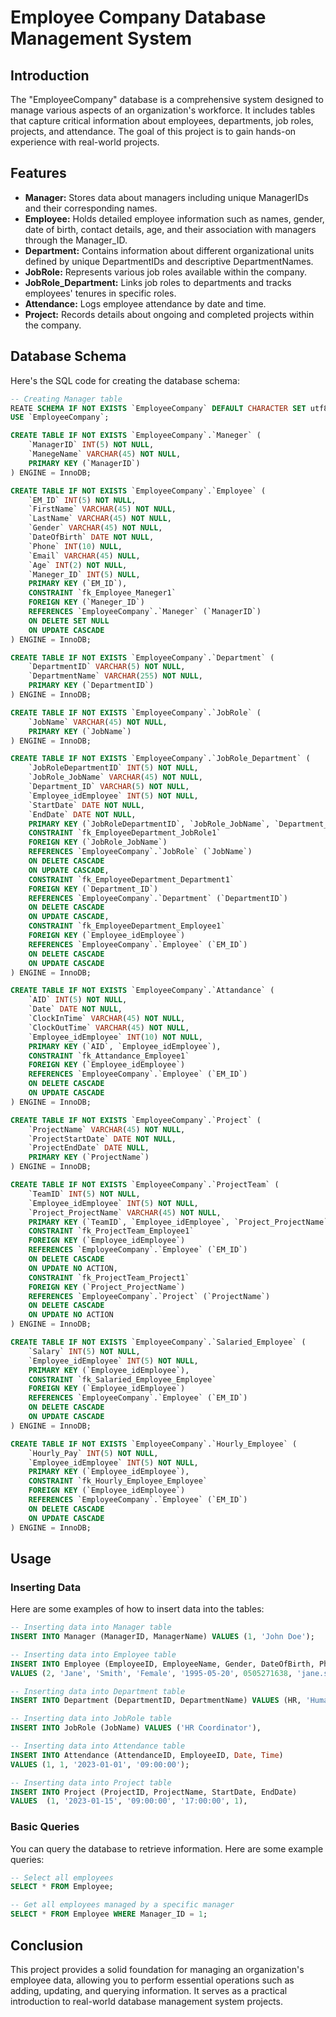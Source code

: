# Employee Company Database Management System

## Introduction

The "EmployeeCompany" database is a comprehensive system designed to manage various aspects of an organization's workforce. It includes tables that capture critical information about employees, departments, job roles, projects, and attendance. The goal of this project is to gain hands-on experience with real-world projects.

## Features

- **Manager:** Stores data about managers including unique ManagerIDs and their corresponding names.
- **Employee:** Holds detailed employee information such as names, gender, date of birth, contact details, age, and their association with managers through the Manager_ID.
- **Department:** Contains information about different organizational units defined by unique DepartmentIDs and descriptive DepartmentNames.
- **JobRole:** Represents various job roles available within the company.
- **JobRole_Department:** Links job roles to departments and tracks employees' tenures in specific roles.
- **Attendance:** Logs employee attendance by date and time.
- **Project:** Records details about ongoing and completed projects within the company.

## Database Schema

Here's the SQL code for creating the database schema:

```sql
-- Creating Manager table
REATE SCHEMA IF NOT EXISTS `EmployeeCompany` DEFAULT CHARACTER SET utf8;
USE `EmployeeCompany`;

CREATE TABLE IF NOT EXISTS `EmployeeCompany`.`Maneger` (
    `ManagerID` INT(5) NOT NULL,
    `ManegeName` VARCHAR(45) NOT NULL,
    PRIMARY KEY (`ManagerID`)
) ENGINE = InnoDB;

CREATE TABLE IF NOT EXISTS `EmployeeCompany`.`Employee` (
    `EM_ID` INT(5) NOT NULL,
    `FirstName` VARCHAR(45) NOT NULL,
    `LastName` VARCHAR(45) NOT NULL,
    `Gender` VARCHAR(45) NOT NULL,
    `DateOfBirth` DATE NOT NULL,
    `Phone` INT(10) NULL,
    `Email` VARCHAR(45) NULL,
    `Age` INT(2) NOT NULL,
    `Maneger_ID` INT(5) NULL,
    PRIMARY KEY (`EM_ID`),
    CONSTRAINT `fk_Employee_Maneger1`
    FOREIGN KEY (`Maneger_ID`)
    REFERENCES `EmployeeCompany`.`Maneger` (`ManagerID`)
    ON DELETE SET NULL
    ON UPDATE CASCADE
) ENGINE = InnoDB;

CREATE TABLE IF NOT EXISTS `EmployeeCompany`.`Department` (
    `DepartmentID` VARCHAR(5) NOT NULL,
    `DepartmentName` VARCHAR(255) NOT NULL,
    PRIMARY KEY (`DepartmentID`)
) ENGINE = InnoDB;

CREATE TABLE IF NOT EXISTS `EmployeeCompany`.`JobRole` (
    `JobName` VARCHAR(45) NOT NULL,
    PRIMARY KEY (`JobName`)
) ENGINE = InnoDB;

CREATE TABLE IF NOT EXISTS `EmployeeCompany`.`JobRole_Department` (
    `JobRoleDepartmentID` INT(5) NOT NULL,
    `JobRole_JobName` VARCHAR(45) NOT NULL,
    `Department_ID` VARCHAR(5) NOT NULL,
    `Employee_idEmployee` INT(5) NOT NULL,
    `StartDate` DATE NOT NULL,
    `EndDate` DATE NOT NULL,
    PRIMARY KEY (`JobRoleDepartmentID`, `JobRole_JobName`, `Department_ID`, `Employee_idEmployee`),
    CONSTRAINT `fk_EmployeeDepartment_JobRole1`
    FOREIGN KEY (`JobRole_JobName`)
    REFERENCES `EmployeeCompany`.`JobRole` (`JobName`)
    ON DELETE CASCADE
    ON UPDATE CASCADE,
    CONSTRAINT `fk_EmployeeDepartment_Department1`
    FOREIGN KEY (`Department_ID`)
    REFERENCES `EmployeeCompany`.`Department` (`DepartmentID`)
    ON DELETE CASCADE
    ON UPDATE CASCADE,
    CONSTRAINT `fk_EmployeeDepartment_Employee1`
    FOREIGN KEY (`Employee_idEmployee`)
    REFERENCES `EmployeeCompany`.`Employee` (`EM_ID`)
    ON DELETE CASCADE
    ON UPDATE CASCADE
) ENGINE = InnoDB;

CREATE TABLE IF NOT EXISTS `EmployeeCompany`.`Attandance` (
    `AID` INT(5) NOT NULL,
    `Date` DATE NOT NULL,
    `ClockInTime` VARCHAR(45) NOT NULL,
    `ClockOutTime` VARCHAR(45) NOT NULL,
    `Employee_idEmployee` INT(10) NOT NULL,
    PRIMARY KEY (`AID`, `Employee_idEmployee`),
    CONSTRAINT `fk_Attandance_Employee1`
    FOREIGN KEY (`Employee_idEmployee`)
    REFERENCES `EmployeeCompany`.`Employee` (`EM_ID`)
    ON DELETE CASCADE
    ON UPDATE CASCADE
) ENGINE = InnoDB;

CREATE TABLE IF NOT EXISTS `EmployeeCompany`.`Project` (
    `ProjectName` VARCHAR(45) NOT NULL,
    `ProjectStartDate` DATE NOT NULL,
    `ProjectEndDate` DATE NULL,
    PRIMARY KEY (`ProjectName`)
) ENGINE = InnoDB;

CREATE TABLE IF NOT EXISTS `EmployeeCompany`.`ProjectTeam` (
    `TeamID` INT(5) NOT NULL,
    `Employee_idEmployee` INT(5) NOT NULL,
    `Project_ProjectName` VARCHAR(45) NOT NULL,
    PRIMARY KEY (`TeamID`, `Employee_idEmployee`, `Project_ProjectName`),
    CONSTRAINT `fk_ProjectTeam_Employee1`
    FOREIGN KEY (`Employee_idEmployee`)
    REFERENCES `EmployeeCompany`.`Employee` (`EM_ID`)
    ON DELETE CASCADE
    ON UPDATE NO ACTION,
    CONSTRAINT `fk_ProjectTeam_Project1`
    FOREIGN KEY (`Project_ProjectName`)
    REFERENCES `EmployeeCompany`.`Project` (`ProjectName`)
    ON DELETE CASCADE
    ON UPDATE NO ACTION
) ENGINE = InnoDB;

CREATE TABLE IF NOT EXISTS `EmployeeCompany`.`Salaried_Employee` (
    `Salary` INT(5) NOT NULL,
    `Employee_idEmployee` INT(5) NOT NULL,
    PRIMARY KEY (`Employee_idEmployee`),
    CONSTRAINT `fk_Salaried_Employee_Employee`
    FOREIGN KEY (`Employee_idEmployee`)
    REFERENCES `EmployeeCompany`.`Employee` (`EM_ID`)
    ON DELETE CASCADE
    ON UPDATE CASCADE
) ENGINE = InnoDB;

CREATE TABLE IF NOT EXISTS `EmployeeCompany`.`Hourly_Employee` (
    `Hourly_Pay` INT(5) NOT NULL,
    `Employee_idEmployee` INT(5) NOT NULL,
    PRIMARY KEY (`Employee_idEmployee`),
    CONSTRAINT `fk_Hourly_Employee_Employee`
    FOREIGN KEY (`Employee_idEmployee`)
    REFERENCES `EmployeeCompany`.`Employee` (`EM_ID`)
    ON DELETE CASCADE
    ON UPDATE CASCADE
) ENGINE = InnoDB;
```

## Usage

### Inserting Data

Here are some examples of how to insert data into the tables:

```sql
-- Inserting data into Manager table
INSERT INTO Manager (ManagerID, ManagerName) VALUES (1, 'John Doe');

-- Inserting data into Employee table
INSERT INTO Employee (EmployeeID, EmployeeName, Gender, DateOfBirth, PhoneNumber, Email, Age, Manager_ID)
VALUES (2, 'Jane', 'Smith', 'Female', '1995-05-20', 0505271638, 'jane.smith@example.com', 28, 1),

-- Inserting data into Department table
INSERT INTO Department (DepartmentID, DepartmentName) VALUES (HR, 'Human Resources');

-- Inserting data into JobRole table
INSERT INTO JobRole (JobName) VALUES ('HR Coordinator'),

-- Inserting data into Attendance table
INSERT INTO Attendance (AttendanceID, EmployeeID, Date, Time)
VALUES (1, 1, '2023-01-01', '09:00:00');

-- Inserting data into Project table
INSERT INTO Project (ProjectID, ProjectName, StartDate, EndDate)
VALUES  (1, '2023-01-15', '09:00:00', '17:00:00', 1),
```

### Basic Queries

You can query the database to retrieve information. Here are some example queries:

```sql
-- Select all employees
SELECT * FROM Employee;

-- Get all employees managed by a specific manager
SELECT * FROM Employee WHERE Manager_ID = 1;

```

## Conclusion

This project provides a solid foundation for managing an organization's employee data, allowing you to perform essential operations such as adding, updating, and querying information. It serves as a practical introduction to real-world database management system projects.

